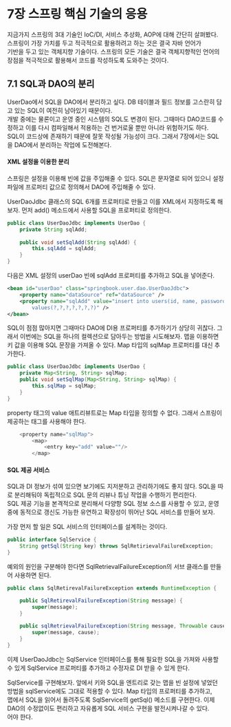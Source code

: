 # 7장 스프링 핵심 기술의 응용
지금가지 스프링의 3대 기술인 IoC/DI, 서비스 추상화, AOP에 대해 간단히 살펴봤다. 스프링이 가장 가치를 두고 적극적으로 활용하려고 하는 것은 결국 자바 언어가  
기반을 두고 있는 객체지향 기술이다. 스프링의 모든 기술은 결국 객체지향적인 언어의 장점을 적극적으로 활용해서 코드를 작성하도록 도와주는 것이다.  

## 7.1 SQL과 DAO의 분리
UserDao에서 SQL을 DAO에서 분리하고 싶다. DB 테이블과 필드 정보를 고스란히 담고 있는 SQL이 여전히 남아있기 때문이다.  
개발 중에는 물론이고 운영 중인 시스템의 SQL도 변경이 된다. 그때마다 DAO코드를 수정하고 이를 다시 컴파일해서 적용하는 건 번거로울 뿐만 아니라 위험하기도 하다.  
SQL이 코드상에 존재하기 때문에 잘못 작성될 가능성이 크다. 그래서 7장에서는 SQL을 DAO에서 분리하는 작업에 도전해본다. 

#### XML 설정을 이용한 분리
스프링은 설정을 이용해 빈에 값을 주입해줄 수 있다. SQL은 문자열로 되어 있으니 설정파일에 프로퍼티 값으로 정의해서 DAO에 주입해줄 수 있다. 

UserDaoJdbc 클래스의 SQL 6개를 프로퍼티로 만들고 이를 XML에서 지정하도록 해보자. 먼저 add() 메소드에서 사용할 SQL을 프로퍼티로 정의한다.  
```java
public class UserDaoJdbc implements UserDao {
    private String sqlAdd;
    
    public void setSqlAdd(String sqlAdd) {
        this.sqlAdd = sqlAdd;
    }
}
```

다음은 XML 설정의 userDao 빈에 sqlAdd 프로퍼티를 추가하고 SQL을 넣어준다.  
```xml
<bean id="userDao" class="springbook.user.dao.UserDaoJdbc">
    <property name="dataSource" ref="dataSource" />
    <property name="sqlAdd" value="insert into users(id, name, password, email, level, login, recommend)
        values(?,?,?,?,?,?,?)" />
</bean>
```

SQL이 점점 많아지면 그때마다 DAO에 DI용 프로퍼티를 추가하기가 상당히 귀찮다. 그래서 이번에는 SQL을 하나의 컬렉션으로 담아두는 방법을 시도해보자. 맵을 이용하면  
키 값을 이용해 SQL 문장을 가져올 수 있다. Map 타입의 sqlMap 프로퍼티를 대신 추가한다.  

```java
public class UserDaoJdbc implements UserDao {
    private Map<String, String> sqlMap;
    public void setSqlMap(Map<String, String> sqlMap) {
        this.sqlMap = sqlMap;
    }
}
```

property 태그의 value 애트리뷰트로는 Map 타입을 정의할 수 없다. 그래서 스프링이 제공하는 <map> 태그를 사용해야 한다.

```java
    <property name="sqlMap">
        <map>
            <entry key="add" value=""/>
        </map>
```

#### SQL 제공 서비스
SQL과 DI 정보가 섞여 있으면 보기에도 지저분하고 관리하기에도 좋지 않다. SQL을 따로 분리해둬야 독립적으로 SQL 문의 리뷰나 튜닝 작업을 수행하기 편리한다.  
SQL 제공 기능을 본격적으로 분리해서 다양항 SQL 정보 소스를 사용할 수 있고, 운영 중에 동적으로 갱신도 가능한 유연하고 확장성이 뛰어난 SQL 서비스를 만들어 보자.  

가장 먼저 할 일은 SQL 서비스의 인터페이스를 설계하는 것이다.  
```java
public interface SqlService {
    String getSql(String key) throws SqlRetirievalFailureException;
}
```

예외의 원인을 구분해야 한다면 SqlRetrievalFailureException의 서브 클래스를 만들어 사용하면 된다.  
```java
public class SqlRetirevalFailureException extends RuntimeException {

    public SqlRetirevalFailureException(String message) {
        super(message);
    }
    
    public sqlRetrievalFailureException(String message, Throwable cause) {
        super(message, cause);
    }
}
```

이제 UserDaoJdbc는 SqlService 인터페이스를 통해 필요한 SQL을 가져와 사용할 수 있게 SqlService 프로퍼티를 추가하고 수정자로 DI 받을 수 있게 한다.  

SqlService를 구현해보자. 앞에서 키와 SQL을 엔트리로 갖는 맵을 빈 설정에 넣었던 방법을 sqlService에도 그대로 적용할 수 있다. Map 타입의 프로퍼티를 추가하고,  
맵에서 SQL을 읽어서 돌려주도록 SqlService의 getSql() 메소드를 구현한다. 이제 DAO의 수정없이도 편리하고 자유롭게 SQL 서비스 구현을 발전시켜나갈 수 있다.  
어야 한다.
